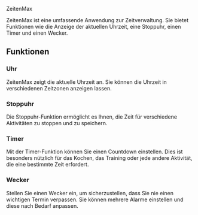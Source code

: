 ZeitenMax

ZeitenMax ist eine umfassende Anwendung zur Zeitverwaltung. Sie bietet Funktionen wie die Anzeige der aktuellen Uhrzeit, eine Stoppuhr, einen Timer und einen Wecker.

## Funktionen

### Uhr

ZeitenMax zeigt die aktuelle Uhrzeit an. Sie können die Uhrzeit in verschiedenen Zeitzonen anzeigen lassen.

### Stoppuhr

Die Stoppuhr-Funktion ermöglicht es Ihnen, die Zeit für verschiedene Aktivitäten zu stoppen und zu speichern.

### Timer

Mit der Timer-Funktion können Sie einen Countdown einstellen. Dies ist besonders nützlich für das Kochen, das Training oder jede andere Aktivität, die eine bestimmte Zeit erfordert.

### Wecker

Stellen Sie einen Wecker ein, um sicherzustellen, dass Sie nie einen wichtigen Termin verpassen. Sie können mehrere Alarme einstellen und diese nach Bedarf anpassen.
